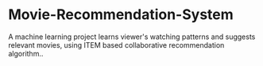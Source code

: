 # Movie-Recommendation-System
A machine learning project learns viewer's watching patterns and  suggests relevant movies, using ITEM based collaborative recommendation algorithm..
